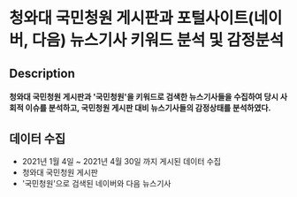 # 청와대 국민청원 게시판과 포털사이트(네이버, 다음) 뉴스기사 키워드 분석 및 감정분석

## Description
#### 청와대 국민청원 게시판과 '국민청원'을 키워드로 검색한 뉴스기사들을 수집하여 당시 사회적 이슈를 분석하고, 국민청원 게시판 대비 뉴스기사들의 감정상태를 분석하였다.

## 데이터 수집
+ 2021년 1월 4일 ~ 2021년 4월 30일 까지 게시된 데이터 수집
+ 청와대 국민청원 게시판
+ '국민청원'으로 검색된 네이버와 다음 뉴스기사

